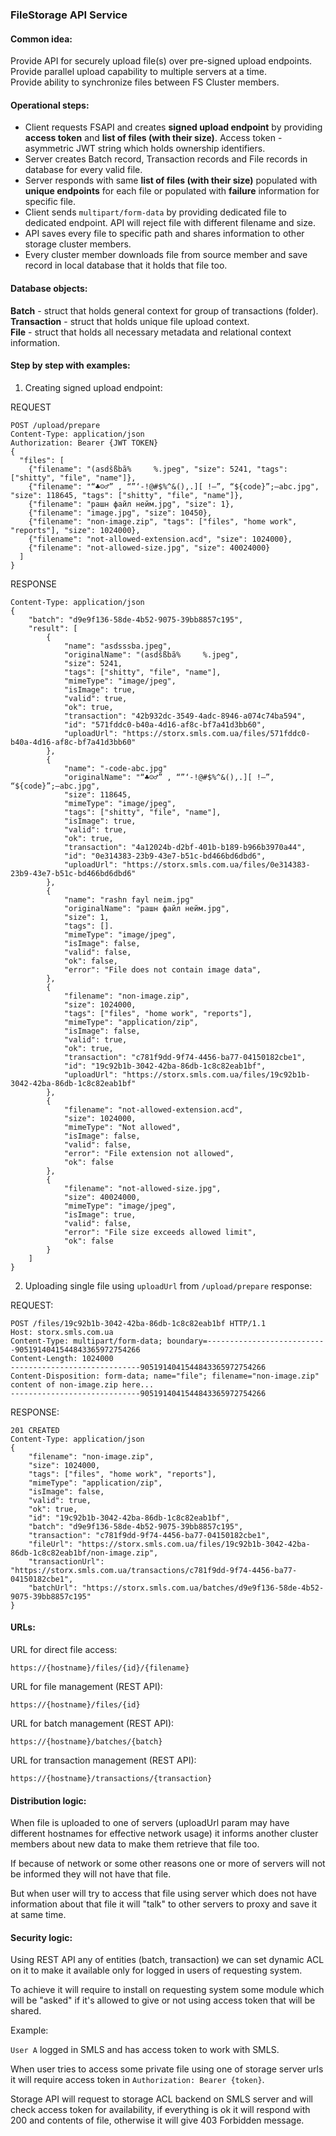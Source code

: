 ### FileStorage API Service

#### Common idea:
Provide API for securely upload file(s) over pre-signed upload endpoints.<br/>
Provide parallel upload capability to multiple servers at a time.<br/>
Provide ability to synchronize files between FS Cluster members.

#### Operational steps:

- Client requests FSAPI and creates **signed upload endpoint** by providing **access token** and **list of files (with their size)**. Access token - asymmetric JWT string which holds ownership identifiers. 
- Server creates Batch record, Transaction records and File records in database for every valid file.
- Server responds with same **list of files (with their size)** populated with **unique endpoints** for each file or populated with **failure** information for specific file.
- Client sends `multipart/form-data` by providing dedicated file to dedicated endpoint. API will reject file with different filename and size.
- API saves every file to specific path and shares information to other storage cluster members.
- Every cluster member downloads file from source member and save record in local database that it holds that file too.

#### Database objects:

**Batch** - struct that holds general context for group of transactions (folder).<br/>
**Transaction** - struct that holds unique file upload context.<br/>
**File** - struct that holds all necessary metadata and relational context information.<br/>

#### Step by step with examples:

1) Creating signed upload endpoint:

REQUEST
```
POST /upload/prepare
Content-Type: application/json
Authorization: Bearer {JWT TOKEN}
{
  "files": [
    {"filename": "(asdšßbã%     %.jpeg", "size": 5241, "tags": ["shitty", "file", "name"]},
    {"filename": "“♣☺♂” , “”‘-!@#$%^&(),.][ !–”, “${code}”;–abc.jpg", "size": 118645, "tags": ["shitty", "file", "name"]},
    {"filename": "рашн файл нейм.jpg", "size": 1},
    {"filename": "image.jpg", "size": 10450},
    {"filename": "non-image.zip", "tags": ["files", "home work", "reports"], "size": 1024000},
    {"filename": "not-allowed-extension.acd", "size": 1024000},
    {"filename": "not-allowed-size.jpg", "size": 40024000}
  ]
}
```

RESPONSE
```
Content-Type: application/json
{
    "batch": "d9e9f136-58de-4b52-9075-39bb8857c195",
    "result": [
        {
            "name": "asdsssba.jpeg",
            "originalName": "(asdšßbã%     %.jpeg",
            "size": 5241,
            "tags": ["shitty", "file", "name"],
            "mimeType": "image/jpeg",
            "isImage": true,
            "valid": true,
            "ok": true,
            "transaction": "42b932dc-3549-4adc-8946-a074c74ba594",
            "id": "571fddc0-b40a-4d16-af8c-bf7a41d3bb60",
            "uploadUrl": "https://storx.smls.com.ua/files/571fddc0-b40a-4d16-af8c-bf7a41d3bb60"
        },
        {
            "name": "-code-abc.jpg"
            "originalName": "“♣☺♂” , “”‘-!@#$%^&(),.][ !–”, “${code}”;–abc.jpg",
            "size": 118645,
            "mimeType": "image/jpeg",
            "tags": ["shitty", "file", "name"],
            "isImage": true,
            "valid": true,
            "ok": true,
            "transaction": "4a12024b-d2bf-401b-b189-b966b3970a44",
            "id": "0e314383-23b9-43e7-b51c-bd466bd6dbd6",
            "uploadUrl": "https://storx.smls.com.ua/files/0e314383-23b9-43e7-b51c-bd466bd6dbd6"
        },
        {
            "name": "rashn fayl neim.jpg"
            "originalName": "рашн файл нейм.jpg",
            "size": 1,
            "tags": [].
            "mimeType": "image/jpeg",
            "isImage": false,
            "valid": false,
            "ok": false,
            "error": "File does not contain image data",
        },
        {
            "filename": "non-image.zip",
            "size": 1024000,
            "tags": ["files", "home work", "reports"],
            "mimeType": "application/zip",
            "isImage": false,
            "valid": true,
            "ok": true,
            "transaction": "c781f9dd-9f74-4456-ba77-04150182cbe1",
            "id": "19c92b1b-3042-42ba-86db-1c8c82eab1bf",
            "uploadUrl": "https://storx.smls.com.ua/files/19c92b1b-3042-42ba-86db-1c8c82eab1bf"
        },
        {
            "filename": "not-allowed-extension.acd",
            "size": 1024000,
            "mimeType": "Not allowed",
            "isImage": false,
            "valid": false,
            "error": "File extension not allowed",
            "ok": false
        },
        {
            "filename": "not-allowed-size.jpg",
            "size": 40024000,
            "mimeType": "image/jpeg",
            "isImage": true,
            "valid": false,
            "error": "File size exceeds allowed limit",
            "ok": false
        }
    ]
}
```

2) Uploading single file using `uploadUrl` from `/upload/prepare` response:

REQUEST:
```
POST /files/19c92b1b-3042-42ba-86db-1c8c82eab1bf HTTP/1.1
Host: storx.smls.com.ua
Content-Type: multipart/form-data; boundary=---------------------------9051914041544843365972754266
Content-Length: 1024000
-----------------------------9051914041544843365972754266
Content-Disposition: form-data; name="file"; filename="non-image.zip"
content of non-image.zip here...
-----------------------------9051914041544843365972754266
```

RESPONSE:
```
201 CREATED
Content-Type: application/json
{
    "filename": "non-image.zip",
    "size": 1024000,
    "tags": ["files", "home work", "reports"],
    "mimeType": "application/zip",
    "isImage": false,
    "valid": true,
    "ok": true,
    "id": "19c92b1b-3042-42ba-86db-1c8c82eab1bf",
    "batch": "d9e9f136-58de-4b52-9075-39bb8857c195",
    "transaction": "c781f9dd-9f74-4456-ba77-04150182cbe1",
    "fileUrl": "https://storx.smls.com.ua/files/19c92b1b-3042-42ba-86db-1c8c82eab1bf/non-image.zip",
    "transactionUrl": "https://storx.smls.com.ua/transactions/c781f9dd-9f74-4456-ba77-04150182cbe1",
    "batchUrl": "https://storx.smls.com.ua/batches/d9e9f136-58de-4b52-9075-39bb8857c195"
}
```

#### URLs:

URL for direct file access:
```
https://{hostname}/files/{id}/{filename}
```

URL for file management (REST API):
```
https://{hostname}/files/{id}
```

URL for batch management (REST API):
```
https://{hostname}/batches/{batch}
```

URL for transaction management (REST API):
```
https://{hostname}/transactions/{transaction}
```

#### Distribution logic:

When file is uploaded to one of servers (uploadUrl param may have different hostnames for effective network usage) it informs another cluster members about new data to make them retrieve that file too.

If because of network or some other reasons one or more of servers will not be informed they will not have that file.

But when user will try to access that file using server which does not have information about that file it will "talk" to other servers to proxy and save it at same time.

#### Security logic:

Using REST API any of entities (batch, transaction) we can set dynamic ACL on it to make it available only for logged in users of requesting system.

To achieve it will require to install on requesting system some module which will be "asked" if it's allowed to give or not using access token that will be shared.

Example: 

`User A` logged in SMLS and has access token to work with SMLS.

When user tries to access some private file using one of storage server urls it will require access token in `Authorization: Bearer {token}`.

Storage API will request to storage ACL backend on SMLS server and will check access token for availability, if everything is ok it will respond with 200 and contents of file, otherwise it will give 403 Forbidden message.
